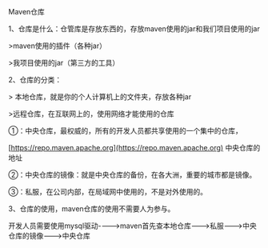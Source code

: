 Maven仓库

1、仓库是什么：仓管库是存放东西的，存放maven使用的jar和我们项目使用的jar

\>maven使用的插件（各种jar）

\>我项目使用的jar（第三方的工具）



2、仓库的分类：

\> 本地仓库，就是你的个人计算机上的文件夹，存放各种jar

\>远程仓库，在互联网上的，使用网络才能使用的仓库

①：中央仓库，最权威的，所有的开发人员都共享使用的一个集中的仓库，

[https://repo.maven.apache.org](https://repo.maven.apache.org) 中央仓库的地址

②：中央仓库的镜像：就是中央仓库的备份，在各大洲，重要的城市都是镜像。

③：私服，在公司内部，在局域网中使用的，不是对外使用的。



3、仓库的使用，maven仓库的使用不需要人为参与。

开发人员需要使用mysql驱动\---->maven首先查本地仓库\--->私服\--->中央仓库的镜像\--->中央仓库

